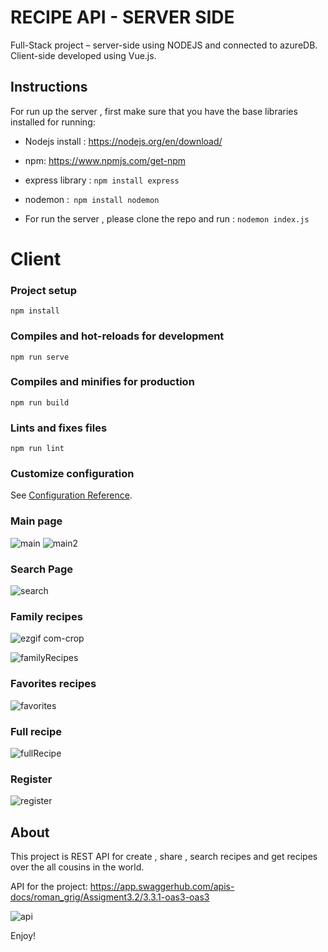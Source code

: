 # RECIPE API - SERVER SIDE

Full-Stack project – server-side using NODEJS and connected to azureDB. Client-side developed using Vue.js.

## Instructions 
For run up the server , first make sure that you have the base libraries installed for running:

- Nodejs install : https://nodejs.org/en/download/
- npm: https://www.npmjs.com/get-npm
- express library  : `npm install express`
- nodemon :` npm install nodemon`

- For run the server , please clone the repo and run : `nodemon index.js`


# Client

### Project setup
```
npm install
```

### Compiles and hot-reloads for development
```
npm run serve
```

### Compiles and minifies for production
```
npm run build
```

### Lints and fixes files
```
npm run lint
```

### Customize configuration
See [Configuration Reference](https://cli.vuejs.org/config/).


### Main page


![main](https://user-images.githubusercontent.com/57832721/88471726-04cc9280-cf15-11ea-8d8d-5bfc1764235c.PNG)
![main2](https://user-images.githubusercontent.com/57832721/88471739-1f067080-cf15-11ea-9efc-7ca6fdc5f400.PNG)
### Search Page
![search](https://user-images.githubusercontent.com/57832721/88471748-35143100-cf15-11ea-9d02-6be81d149dc9.PNG)
### Family recipes

![ezgif com-crop](https://user-images.githubusercontent.com/57832721/88471869-853fc300-cf16-11ea-8d39-a7800eeab0eb.gif)


![familyRecipes](https://user-images.githubusercontent.com/57832721/88471753-43624d00-cf15-11ea-900e-95374b482adb.PNG)
### Favorites recipes
![favorites](https://user-images.githubusercontent.com/57832721/88471755-5248ff80-cf15-11ea-8d39-e422594bd8f1.PNG)
### Full recipe
![fullRecipe](https://user-images.githubusercontent.com/57832721/88471764-6987ed00-cf15-11ea-8bb6-439b2ab28627.PNG)
### Register
![register](https://user-images.githubusercontent.com/57832721/88471784-9b00b880-cf15-11ea-9939-438a32848815.PNG)





## About

This project is REST API for create , share , search recipes and get recipes over the all cousins in the world.

API for the project: https://app.swaggerhub.com/apis-docs/roman_grig/Assigment3.2/3.3.1-oas3-oas3

![api](https://user-images.githubusercontent.com/57832721/88471698-ccc54f80-cf14-11ea-8cdd-9fff239aba62.PNG)


Enjoy!

